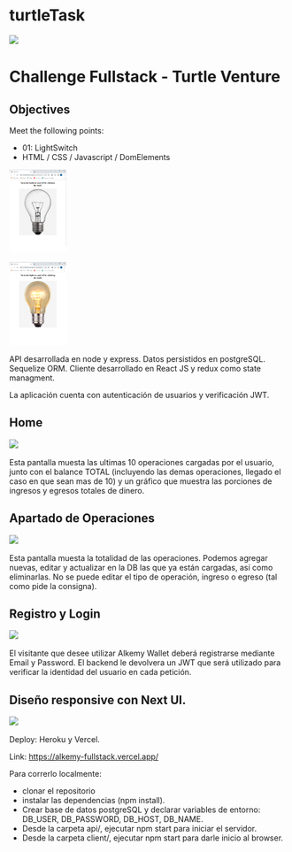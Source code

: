 # turtleTask
<p align='left'>
    <img src='https://media-exp1.licdn.com/dms/image/C511BAQEmaxJnH-ZtAA/company-background_10000/0/1556527668231?e=1653768000&v=beta&t=l1YvlbN_dN9yX5BmbuiqHBf7ZBeYmk4P_FpFmoaOAik' </img>
</p>

# Challenge Fullstack - Turtle Venture

## Objectives
Meet the following points:
- 01: LightSwitch
- HTML / CSS / Javascript / DomElements
<p align="left">
  <img height="150"  src="./lightBulbOff.png" />
</p>
<p align="left">
  <img height="150"  src="./lightBulbOn.png" />
</p>



API desarrollada en node y express.
Datos persistidos en postgreSQL. Sequelize ORM.
Cliente desarrollado en React JS y redux como state managment. 



La aplicación cuenta con autenticación de usuarios y verificación JWT.  

## Home
<p align="left">
  <img height="150"  src="./tablet_home.png" />
</p>
Esta pantalla muesta las ultimas 10 operaciones cargadas por el usuario, junto con el balance TOTAL (incluyendo las demas operaciones, llegado el caso en que sean mas de 10) y un gráfico que muestra las porciones de ingresos y egresos totales de dinero.

## Apartado de Operaciones
<p align="left">
  <img height="150"  src="./tablet_ops.png" />
</p>
Esta pantalla muesta la totalidad de las operaciones. Podemos agregar nuevas, editar y actualizar en la DB las que ya están cargadas, así como eliminarlas. No se puede editar el tipo de operación, ingreso o egreso (tal como pide la consigna).

## Registro y Login 
<p align="left">
  <img height="150"  src="./mobile_register.png" />
</p>
El visitante que desee utilizar Alkemy Wallet deberá registrarse mediante Email y Password. El backend le devolvera un JWT que será utilizado para verificar la identidad del usuario en cada petición.

## Diseño responsive con Next UI. 
<p align="left">
  <img height="150"  src="./tablet_delete.png" />
</p>

Deploy: Heroku y Vercel.

Link:
<a href="https://alkemy-fullstack.vercel.app/">https://alkemy-fullstack.vercel.app/</a>


Para correrlo localmente:
- clonar el repositorio
- instalar las dependencias (npm install).
- Crear base de datos postgreSQL y declarar variables de entorno: DB_USER, DB_PASSWORD, DB_HOST, DB_NAME.  
- Desde la carpeta api/, ejecutar npm start para iniciar el servidor. 
- Desde la carpeta client/, ejecutar npm start para darle inicio al browser. 

